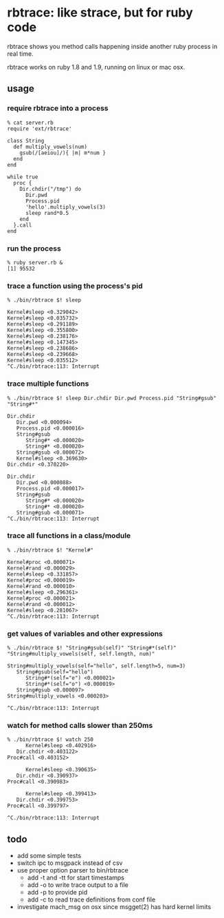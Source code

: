# rbtrace: like strace, but for ruby code

rbtrace shows you method calls happening inside another ruby process in real
time.

rbtrace works on ruby 1.8 and 1.9, running on linux or mac osx.

## usage

### require rbtrace into a process

    % cat server.rb
    require 'ext/rbtrace'

    class String
      def multiply_vowels(num)
        gsub(/[aeiou]/){ |m| m*num }
      end
    end

    while true
      proc {
        Dir.chdir("/tmp") do
          Dir.pwd
          Process.pid
          'hello'.multiply_vowels(3)
          sleep rand*0.5
        end
      }.call
    end

### run the process

    % ruby server.rb &
    [1] 95532

### trace a function using the process's pid

    % ./bin/rbtrace $! sleep

    Kernel#sleep <0.329042>
    Kernel#sleep <0.035732>
    Kernel#sleep <0.291189>
    Kernel#sleep <0.355800>
    Kernel#sleep <0.238176>
    Kernel#sleep <0.147345>
    Kernel#sleep <0.238686>
    Kernel#sleep <0.239668>
    Kernel#sleep <0.035512>
    ^C./bin/rbtrace:113: Interrupt

### trace multiple functions

    % ./bin/rbtrace $! sleep Dir.chdir Dir.pwd Process.pid "String#gsub" "String#*"

    Dir.chdir
       Dir.pwd <0.000094>
       Process.pid <0.000016>
       String#gsub
          String#* <0.000020>
          String#* <0.000020>
       String#gsub <0.000072>
       Kernel#sleep <0.369630>
    Dir.chdir <0.370220>

    Dir.chdir
       Dir.pwd <0.000088>
       Process.pid <0.000017>
       String#gsub
          String#* <0.000020>
          String#* <0.000020>
       String#gsub <0.000071>
    ^C./bin/rbtrace:113: Interrupt

### trace all functions in a class/module

    % ./bin/rbtrace $! "Kernel#"

    Kernel#proc <0.000071>
    Kernel#rand <0.000029>
    Kernel#sleep <0.331857>
    Kernel#proc <0.000019>
    Kernel#rand <0.000010>
    Kernel#sleep <0.296361>
    Kernel#proc <0.000021>
    Kernel#rand <0.000012>
    Kernel#sleep <0.281067>
    ^C./bin/rbtrace:113: Interrupt

### get values of variables and other expressions

    % ./bin/rbtrace $! "String#gsub(self)" "String#*(self)" "String#multiply_vowels(self, self.length, num)"

    String#multiply_vowels(self="hello", self.length=5, num=3)
       String#gsub(self="hello")
          String#*(self="e") <0.000021>
          String#*(self="o") <0.000019>
       String#gsub <0.000097>
    String#multiply_vowels <0.000203>

    ^C./bin/rbtrace:113: Interrupt

### watch for method calls slower than 250ms

    % ./bin/rbtrace $! watch 250
          Kernel#sleep <0.402916>
       Dir.chdir <0.403122>
    Proc#call <0.403152>

          Kernel#sleep <0.390635>
       Dir.chdir <0.390937>
    Proc#call <0.390983>

          Kernel#sleep <0.399413>
       Dir.chdir <0.399753>
    Proc#call <0.399797>

    ^C./bin/rbtrace:113: Interrupt

## todo

* add some simple tests
* switch ipc to msgpack instead of csv
* use proper option parser to bin/rbtrace
  * add -t and -tt for start timestamps
  * add -o to write trace output to a file
  * add -p to provide pid
  * add -c to read trace definitions from conf file
* investigate mach_msg on osx since msgget(2) has hard kernel limits

